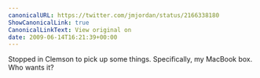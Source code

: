 ```yaml
---
canonicalURL: https://twitter.com/jmjordan/status/2166338180
ShowCanonicalLink: true
CanonicalLinkText: View original on
date: 2009-06-14T16:21:39+00:00
---
```

Stopped in Clemson to pick up some things. Specifically, my MacBook box. Who wants it?